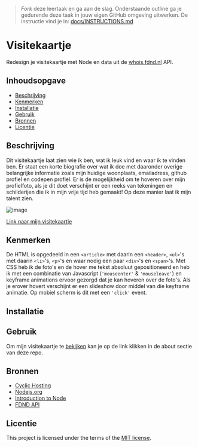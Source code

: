 > _Fork_ deze leertaak en ga aan de slag. Onderstaande outline ga je gedurende deze taak in jouw eigen GitHub omgeving uitwerken. De instructie vind je in: [docs/INSTRUCTIONS.md](docs/INSTRUCTIONS.md)

# Visitekaartje
<!-- Geef je project een titel en schrijf in één zin wat het is -->
Redesign je visitekaartje met Node en data uit de [whois.fdnd.nl](whois.fdnd.nl) API.

## Inhoudsopgave

  * [Beschrijving](#beschrijving)
  * [Kenmerken](#kenmerken)
  * [Installatie](#installatie)
  * [Gebruik](#gebruik)
  * [Bronnen](#bronnen)
  * [Licentie](#licentie)

## Beschrijving
<!-- In de Beschrijving staat hoe je project er uit ziet, hoe het werkt en wat je er mee kan. -->
Dit visitekaartje laat zien wie ik ben, wat ik leuk vind en waar ik te vinden ben.
Er staat een korte biografie over wat ik doe met daaronder overige belangrijke informatie zoals mijn huidige woonplaats, emailadress, github profiel en codepen profiel.
Er is de mogelijkheid om te hoveren over mijn profielfoto, als je dit doet verschijnt er een reeks van tekeningen en schilderijen die ik in mijn vrije tijd heb gemaakt! Op deze manier laat ik mijn talent zien.
<!-- Voeg een mooie poster visual toe 📸 -->

![image](https://github.com/Annevd/connect-your-tribe-profile-card/assets/144004647/183ac278-3ea0-44c7-955f-27f5200782c3)

<!-- Voeg een link toe naar Github Pages 🌐-->
[Link naar mijn visitekaartje](https://fierce-jade-chipmunk.cyclic.app/)

## Kenmerken
<!-- Bij Kenmerken staat welke technieken zijn gebruikt en hoe. Wat is de HTML structuur? Wat zijn de belangrijkste dingen in CSS? Wat is er met Javascript gedaan en hoe? Misschien heb je een framwork of library gebruikt? -->
De HTML is opgedeeld in een ```<article>``` met daarin een ```<header>```, ```<ul>```'s met daarin ```<li>```'s,  ```<p>```'s en waar nodig een paar ```<div>```'s en ```<span>```'s. Met CSS heb ik de foto's en de hover me tekst absoluut gepositioneerd en heb ik met een combinatie van Javascript (```'mouseenter'``` & ```'mouseleave'```) en keyframe animations ervoor gezorgd dat je kan hoveren over de foto's. Als je erover hovert verschijnt er een slideshow door middel van die keyframe animatie. Op mobiel scherm is dit met een ```'click'``` event.

## Installatie

## Gebruik

Om mijn visitekaartje te [bekijken](https://fierce-jade-chipmunk.cyclic.app/) kan je op de link klikken in de about sectie van deze repo.

## Bronnen

- [Cyclic Hosting](https://www.cyclic.sh/)
- [Nodejs.org](https://nodejs.org/en/)
- [Introduction to Node](https://nodejs.dev/en/learn/)
- [FDND API](https://whois.fdnd.nl)

## Licentie

This project is licensed under the terms of the [MIT license](./LICENSE).

